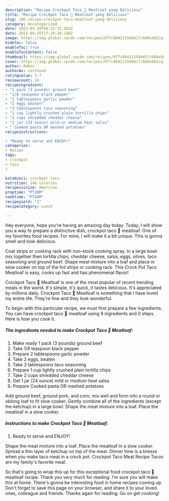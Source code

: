 ```yaml
---
description: "Recipe Crockpot Taco 🌮 Meatloaf yang Delicious"
title: "Recipe Crockpot Taco 🌮 Meatloaf yang Delicious"
slug: 196-recipe-crockpot-taco-meatloaf-yang-delicious
category: Uncategorized
date: 2023-05-20T09:23:32.563Z
date: 2023-04-25T17:29:20.146Z
image: https://img-global.cpcdn.com/recipes/077c8042115b0d1f/680x482cq70/crockpot-taco-meatloaf-recipe-main-photo.jpg
hideToc: false
enableToc: true
enableTocContent: false
thumbnail: https://img-global.cpcdn.com/recipes/077c8042115b0d1f/680x482cq70/crockpot-taco-meatloaf-recipe-main-photo.jpg
cover: https://img-global.cpcdn.com/recipes/077c8042115b0d1f/680x482cq70/crockpot-taco-meatloaf-recipe-main-photo.jpg
author: Admin
authorAv: notfound
ratingvalue: 3.7
reviewcount: 14
recipeingredient:
- "1 pack (3 pounds) ground beef"
- "1/8 teaspoon black pepper"
- "2 tablespoons garlic powder"
- "2 eggs beaten"
- "3 tablespoons taco seasoning"
- "1 cup lightly crushed plain tortilla chips"
- "2 cups shredded cheddar cheese"
- "1 jar (24 ounce) mild or medium heat salsa"
- " Cooked pasta OR mashed potatoes"
recipeinstructions:

- "Ready to serve and ENJOY!"
categories:
- Recipe
tags:
- crockpot
- taco
- 

katakunci: crockpot taco  
nutrition: 246 calories
recipecuisine: American
preptime: "PT28M"
cooktime: "PT44M"
recipeyield: "2"
recipecategory: Lunch

---
```



Hey everyone, hope you're having an amazing day today. Today, I will show you a way to prepare a distinctive dish, crockpot taco 🌮 meatloaf. One of my favorites food recipes. For mine, I will make it a bit unique. This is gonna smell and look delicious.

Coat strips or cooking rack with non-stock cooking spray. In a large bowl mix together then tortilla chips, cheddar cheese, salsa, eggs, olives, taco seasoning and ground beef. Shape meat mixture into a loaf and place in slow cooker on top of the foil strips or cooking rack. This Crock Pot Taco Meatloaf is easy, cooks up fast and has phenomenal flavor!

Crockpot Taco 🌮 Meatloaf is one of the most popular of recent trending meals in the world. It's simple, it's quick, it tastes delicious. It's appreciated by millions daily. Crockpot Taco 🌮 Meatloaf is something that I have loved my entire life. They're fine and they look wonderful.


To begin with this particular recipe, we must first prepare a few ingredients. You can have crockpot taco 🌮 meatloaf using 9 ingredients and 0 steps. Here is how you cook it.

<!--inarticleads1-->

##### The ingredients needed to make Crockpot Taco 🌮 Meatloaf:

1. Make ready 1 pack (3 pounds) ground beef
1. Take 1/8 teaspoon black pepper
1. Prepare 2 tablespoons garlic powder
1. Take 2 eggs, beaten
1. Take 3 tablespoons taco seasoning
1. Prepare 1 cup lightly crushed plain tortilla chips
1. Take 2 cups shredded cheddar cheese
1. Get 1 jar (24 ounce) mild or medium heat salsa
1. Prepare  Cooked pasta OR mashed potatoes


Add ground beef, ground pork, and corn; mix well and form into a round or oblong loaf to fit slow cooker. Gently combine all of the ingredients (except the ketchup) in a large bowl. Shape the meat mixture into a loaf. Place the meatloaf in a slow cooker. 

<!--inarticleads2-->

##### Instructions to make Crockpot Taco 🌮 Meatloaf:


1. Ready to serve and ENJOY!

Shape the meat mixture into a loaf. Place the meatloaf in a slow cooker. Spread a thin layer of ketchup on top of the meat. Dinner time is a breeze when you make taco meat in a crock pot. Crockpot Taco Meat Recipe Tacos are my family&#39;s favorite meal. 

So that's going to wrap this up for this exceptional food crockpot taco 🌮 meatloaf recipe. Thank you very much for reading. I'm sure you will make this at home. There's gonna be interesting food in home recipes coming up. Don't forget to save this page on your browser, and share it to your loved ones, colleague and friends. Thanks again for reading. Go on get cooking!
